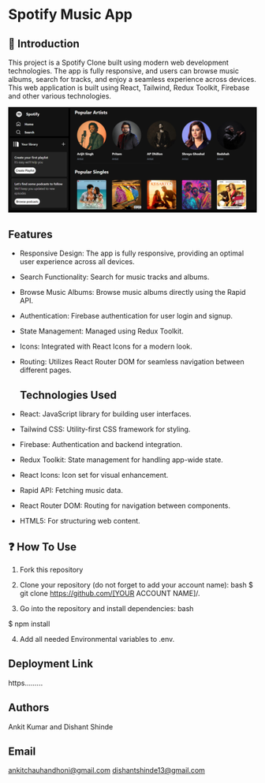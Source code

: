 # Spotify Music App

## 🙌 Introduction

This project is a Spotify Clone built using modern web development technologies. The app is fully responsive, and users can browse music albums, search for tracks, and enjoy a seamless experience across devices. This web application is built using React, Tailwind, Redux Toolkit, Firebase and other various technologies.

![Alt text](public/Spotify_readme.png)

## Features

- Responsive Design: The app is fully responsive, providing an optimal user experience across all devices.
- Search Functionality: Search for music tracks and albums.
- Browse Music Albums: Browse music albums directly using the Rapid API.
- Authentication: Firebase authentication for user login and signup.
- State Management: Managed using Redux Toolkit.
- Icons: Integrated with React Icons for a modern look.
- Routing: Utilizes React Router DOM for seamless navigation between different pages.

  ## Technologies Used

- React: JavaScript library for building user interfaces.
- Tailwind CSS: Utility-first CSS framework for styling.
- Firebase: Authentication and backend integration.
- Redux Toolkit: State management for handling app-wide state.
- React Icons: Icon set for visual enhancement.
- Rapid API: Fetching music data.
- React Router DOM: Routing for navigation between components.
- HTML5: For structuring web content.

## ❓ How To Use

1. Fork this repository

2. Clone your repository (do not forget to add your account name):
   bash
   $ git clone https://github.com/[YOUR ACCOUNT NAME]/.

3. Go into the repository and install dependencies:
   bash

$ npm install

4. Add all needed Environmental variables to .env.

## Deployment Link

https.........

## Authors

Ankit Kumar and Dishant Shinde

## Email

ankitchauhandhoni@gmail.com
dishantshinde13@gmail.com
